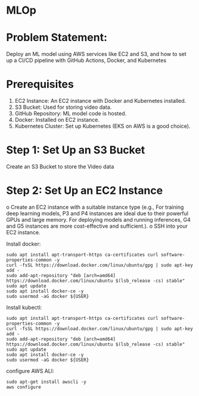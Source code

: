 # MLOp

# Problem Statement:

Deploy an ML model using AWS services like EC2 and S3, and how to set up a CI/CD pipeline with GitHub Actions, Docker, and Kubernetes

# Prerequisites

1. EC2 Instance: An EC2 instance with Docker and Kubernetes installed.
2. S3 Bucket: Used for storing video data.
3. GitHub Repository: ML model code is hosted.
4. Docker: Installed on EC2 instance.
5. Kubernetes Cluster: Set up Kubernetes (EKS on AWS is a good choice).

# Step 1: Set Up an S3 Bucket

Create an S3 Bucket to store the Video data

# Step 2: Set Up an EC2 Instance

o Create an EC2 instance with a suitable instance type (e.g., For training deep learning models, P3 and P4 instances are ideal due to their powerful GPUs and large memory. For deploying models and running inferences, G4 and G5 instances are more cost-effective and sufficient.).
o SSH into your EC2 instance.

Install docker:

```sudo apt update
sudo apt install apt-transport-https ca-certificates curl software-properties-common -y
curl -fsSL https://download.docker.com/linux/ubuntu/gpg | sudo apt-key add -
sudo add-apt-repository "deb [arch=amd64] https://download.docker.com/linux/ubuntu $(lsb_release -cs) stable"
sudo apt update
sudo apt install docker-ce -y
sudo usermod -aG docker ${USER}
```

Install kubectl:

```sudo apt update
sudo apt install apt-transport-https ca-certificates curl software-properties-common -y
curl -fsSL https://download.docker.com/linux/ubuntu/gpg | sudo apt-key add -
sudo add-apt-repository "deb [arch=amd64] https://download.docker.com/linux/ubuntu $(lsb_release -cs) stable"
sudo apt update
sudo apt install docker-ce -y
sudo usermod -aG docker ${USER}
```

configure AWS ALI:

```
sudo apt-get install awscli -y
aws configure
```
